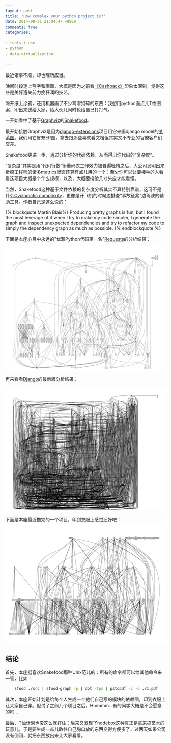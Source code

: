 ```yaml
---
layout: post
title: "How complex your python project is?"
date: 2014-08-31 21:04:47 +0800
comments: true
categories:

- tools-i-use
- python
- data-virtualization

---
```


最近诸事不顺，却也理所应当。

晚间时段迷上写字和画画，大概是因为之前看[《Cashback》](http://www.imdb.com/title/tt0460740/)印象太深刻，觉得这些是美好遗失前力挽狂澜的技艺。

除开纸上涂鸦，还用机器画了不少鸡零狗碎的东西：我想用python画点儿T恤图案，印出来送给大家，给大伙儿同时也给自己打打气。

一开始看中了基于[Graphviz](http://www.graphviz.org/)的[Snakefood](http://furius.ca/snakefood/)。

最开始接触Graphviz是因为[django-extensions](https://github.com/django-extensions/django-extensions)项目用它来画django model的[关系图](https://code.djangoproject.com/wiki/DjangoGraphviz)。我们用它冒充ER图，拿去跟那些喜欢看文档但其实又不专业的官僚客户们交差。

Snakefood更进一步，通过分析你的代码依赖，从而得出你代码的“复杂度”。

“复杂度”其实是用“代码行数”衡量码农工作效力被普遍吐槽之后，大公司发明出来折腾工程师的诸多metrics里面还算有点儿用的一个：至少你可以让要接手的人看看这项目大概是个什么规模，以及，大概要挠破几寸头皮才能看懂。

当然，Snakefood这种基于文件依赖的复杂度分析其实不算特别靠谱，这可不是什么[Cyclomatic complexity](https://en.wikipedia.org/wiki/Cyclomatic_complexity)，更像是开飞机的时候边排查“事故征兆”边驾驶的辅助工具。作者自己是这么说的：

{% blockquote Martin Blais%}
Producing pretty graphs is fun, but I found the most leverage of it when I try to make my code simpler, I generate the graph and inspect unexpected dependencies and try to refactor my code to simply the dependency graph as much as possible. 
{% endblockquote %}

下面是本座心目中永远的"优雅Python代码第一名"[Requests](http://docs.python-requests.org/en/latest/)的分析结果：

![requests](/downloads/images/2014_08/requests.png "requests dependencies")

再来看看[Django](https://github.com/django/django)的最新版分析结果：

![django](/downloads/images/2014_08/django.png "django dependencies")

下面是本座最近撸完的一个项目，印到衣服上感觉还好吧：
![yawp](/downloads/images/2014_08/yawp.png "yawp dependencies")

结论
------

首先，本座挺喜欢Snakefood那种Unix范儿的：所有的命令都可以给其他命令来一管，比如：

```bash
    sfood ./src | sfood-graph -p | dot -Tps | pstopdf -i -o ./1.pdf
```

其次，本座开始计划是给每个人生成一个他们自己写的模块的依赖图，印到衣服上让大家自己穿。但试了之前几个项目之后，Hmmmm...有的同学大概是不会愿意的吧...

最后，T恤计划也没这么就打住：后来又发现了[nodebox](http://nodebox.net/)这种真正是拿来搞艺术的玩意儿，于是要生成一点儿敢往自己胸口放的东西变得方便多了，过两天如果公司没有倒闭，就把东西放出来让大家看看。


